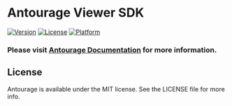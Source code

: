 # Antourage Viewer SDK

[![Version](https://img.shields.io/cocoapods/v/Antourage.svg?style=flat)](https://cocoapods.org/pods/Antourage)
[![License](https://img.shields.io/cocoapods/l/Antourage.svg?style=flat)](https://cocoapods.org/pods/Antourage)
[![Platform](https://img.shields.io/cocoapods/p/Antourage.svg?style=flat)](https://cocoapods.org/pods/Antourage)

### Please visit [Antourage Documentation](https://antourage.github.io) for more information.

## License

Antourage is available under the MIT license. See the LICENSE file for more info.
